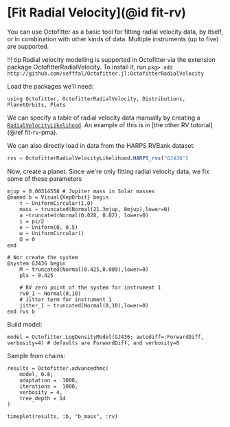 # [Fit Radial Velocity](@id fit-rv)

You can use Octofitter as a basic tool for fitting radial velocity data, by itself, or in combination with other kinds of data.
Multiple instruments (up to five) are supported.

!!! tip
    Radial velocity modelling is supported in Octofitter via the extension package OctofitterRadialVelocity. To install it, run 
    `pkg> add http://github.com/sefffal/Octofitter.jl:OctofitterRadialVelocity`

Load the packages we'll need:
```@example 1
using Octofitter, OctofitterRadialVelocity, Distributions, PlanetOrbits, Plots
```

We can specify a table of radial velocity data manually by creating a [`RadialVelocityLikelihood`](@ref). An example of this is in [the other RV tutorial](@ref fit-rv-pma).

We can also directly load in data from the HARPS RVBank dataset:
```julia
rvs = OctofitterRadialVelocityLikelihood.HARPS_rvs("GJ436")
```

Now, create a planet. Since we're only fitting radial velocity data, we
fix some of these parameters
```@example 1
mjup = 0.00314558 # Jupiter mass in Solar masses
@named b = Visual{KepOrbit} begin
    τ ~ UniformCircular(1.0)
    mass ~ truncated(Normal(21.3mjup, 8mjup),lower=0)
    a ~truncated(Normal(0.028, 0.02), lower=0)
    i = pi/2
    e ~ Uniform(0, 0.5)
    ω ~ UniformCircular()
    Ω = 0
end

# Nor create the system
@system GJ436 begin
    M ~ truncated(Normal(0.425,0.009),lower=0)
    plx ~ 0.425

    # RV zero point of the system for instrument 1
    rv0_1 ~ Normal(0,10)
    # Jitter term for instrument 1
    jitter_1 ~ truncated(Normal(0,10),lower=0)
end rvs b
```

Build model:
```@example 1
model = Octofitter.LogDensityModel(GJ436; autodiff=:ForwardDiff, verbosity=4) # defaults are ForwardDiff, and verbosity=0
```


Sample from chains:
```@example 1
results = Octofitter.advancedhmc(
    model, 0.8;
    adaptation =  1000,
    iterations =  1000,
    verbosity = 4,
    tree_depth = 14
)
```

```@example 1
timeplot(results, :b, "b_mass", :rv)
```

